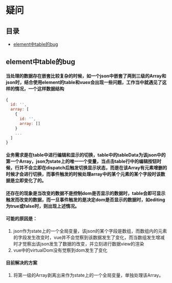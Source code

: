 # 疑问

## 目录
- [element中table的bug](#element中table的bug)

## element中table的bug

#### 当处理的数据存在嵌套比较复杂的时候，如一个json中嵌套了两到三级的Array和json时，结合使用element的table和vuex会出现一些问题，工作当中就遇见了这样的情况，一个这样数据结构
```javascript
{
  id: '',
  array: [
    {
      id: '',
      array: []
    }
    ...
  ]
}
```
#### 业务需求是在table中进行编辑和显示的切换，table中的tableData为该json中的第一个Array，json为state上的唯一一个变量，当点击table行中的编辑按钮时候，行并不会立即在dispatch后触发切换显示状态，而是在该Array有元素增删的时候才会进行切换，而事件触发的时候处理array中的某个元素的某个字段时该数据是立即变化了的。
#### 还存在的现象是当改变的数据不是控制dom是否显示的数据时，table会即可显示触发而改变的数据，而一旦事件触发的是决定dom是否显示的数据时，如editing为true或false时，则出现上述情况。
#### 可能的原因是：
1. json作为state上的一个全局变量，该json的某个字段是数组，而数组内的元素的字段发生改变时，vue并不会觉察到该数据发生了变化，而当数组发生增减时才觉察出该json发生了数据的改变，并立刻进行数据view的渲染
2. vue中的virtualDom没有觉察到dom发生了变化
#### 目前解决的方案
1. 将第一级的Array剥离出来作为state上的一个全局变量，单独处理该Array。